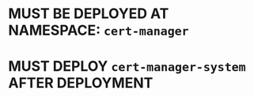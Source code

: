 # MUST BE DEPLOYED AT NAMESPACE: `cert-manager`
# MUST DEPLOY `cert-manager-system` AFTER DEPLOYMENT
